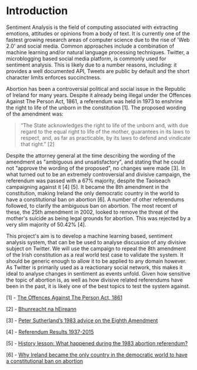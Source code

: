 # Introduction

Sentiment Analysis is the field of computing associated with extracting emotions, attitudes or opinions from a body of text. It is currently one of the fastest growing research areas of computer science due to the rise of 'Web 2.0' and social media. Common approaches include a combination of machine learning and/or natural language processing techniques. Twitter, a microblogging based social media platform, is commonly used for sentiment analysis. This is likely due to a number reasons, including: it provides a well documented API, Tweets are public by default and the short character limits enforces succinctness.

Abortion has been a controversial political and social issue in the Republic of Ireland for many years. Despite it already being illegal under the Offences Against The Person Act, 1861, a referendum was held in 1973 to enshrine the right to life of the unborn in the constitution [1]. The proposed wording of the amendment was:
> “The State acknowledges the right to life of the unborn and, with due regard to the equal right to life of the mother, guarantees in its laws to respect, and, as far as practicable, by its laws to defend and vindicate that right.” [2]

Despite the attorney general at the time describing the wording of the amendment as "ambiguous and unsatisfactory", and stating that he could not "approve the wording of the proposed", no changes were made [3]. In what turned out to be an extremely controversial and divisive campaign, the referendum was passed with a 67% majority, despite the Taoiseach campaigning against it [4] [5]. It became the 8th amendment in the constitution, making Ireland the only democratic country in the world to have a constitutional ban on abortion [6]. A number of other referendums followed, to clarify the ambiguous ban on abortion. The most recent of these, the 25th amendment in 2002, looked to remove the threat of the mother's suicide as being legal grounds for abortion. This was rejected by a very slim majority of 50.42% [4].

This project's aim is to develop a machine learning based, sentiment analysis system, that can be be used to analyse discussion of any divisive subject on Twitter. We will use the campaign to repeal the 8th amendment of the Irish constitution as a real world test case to validate the system. It should be generic enough to allow it to be applied to any domain however. As Twitter is primarily used as a reactionary social network, this makes it ideal to analyse changes in sentiment as events unfold. Given how sensitive the topic of abortion is, as well as how divisive related referendums have been in the past, it is likely one of the best topics to test the system against.


[1] - [The Offences Against The Person Act, 1861](http://www.irishstatutebook.ie/eli/1861/act/100/enacted/en/print.html)

[2] - [Bhunreacht na hEireann](https://www.constitution.ie/Documents/Bhunreacht_na_hEireann_web.pdf)

[3] - [Peter Sutherland’s 1983 advice on the Eighth Amendment](https://www.irishtimes.com/news/social-affairs/peter-sutherland-s-1983-advice-on-the-eighth-amendment-1.3353263)

[4] - [Referendum Results 1937-2015](https://www.citizensassembly.ie/en/Manner-in-which-referenda-are-held/Referendum-Results-1937-2015.pdf)

[5] - [History lesson: What happened during the 1983 abortion referendum?](http://www.thejournal.ie/abortion-referendum-1983-what-happened-1225430-Dec2013/)

[6] - [Why Ireland became the only country in the democratic world to have a constitutional ban on abortion](https://www.irishtimes.com/news/politics/why-ireland-became-the-only-country-in-the-democratic-world-to-have-a-constitutional-ban-on-abortion-1.1907610)

